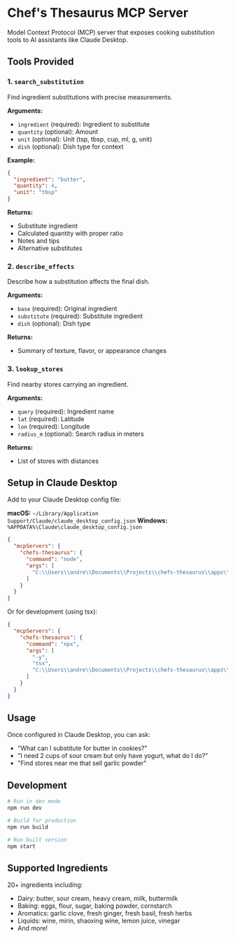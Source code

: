 # Chef's Thesaurus MCP Server

Model Context Protocol (MCP) server that exposes cooking substitution tools to AI assistants like Claude Desktop.

## Tools Provided

### 1. `search_substitution`
Find ingredient substitutions with precise measurements.

**Arguments:**
- `ingredient` (required): Ingredient to substitute
- `quantity` (optional): Amount
- `unit` (optional): Unit (tsp, tbsp, cup, ml, g, unit)
- `dish` (optional): Dish type for context

**Example:**
```json
{
  "ingredient": "butter",
  "quantity": 4,
  "unit": "tbsp"
}
```

**Returns:**
- Substitute ingredient
- Calculated quantity with proper ratio
- Notes and tips
- Alternative substitutes

### 2. `describe_effects`
Describe how a substitution affects the final dish.

**Arguments:**
- `base` (required): Original ingredient
- `substitute` (required): Substitute ingredient
- `dish` (optional): Dish type

**Returns:**
- Summary of texture, flavor, or appearance changes

### 3. `lookup_stores`
Find nearby stores carrying an ingredient.

**Arguments:**
- `query` (required): Ingredient name
- `lat` (required): Latitude
- `lon` (required): Longitude
- `radius_m` (optional): Search radius in meters

**Returns:**
- List of stores with distances

## Setup in Claude Desktop

Add to your Claude Desktop config file:

**macOS:** `~/Library/Application Support/Claude/claude_desktop_config.json`
**Windows:** `%APPDATA%\Claude\claude_desktop_config.json`

```json
{
  "mcpServers": {
    "chefs-thesaurus": {
      "command": "node",
      "args": [
        "C:\\Users\\andre\\Documents\\Projects\\chefs-thesaurus\\apps\\mcp-server\\dist\\index.js"
      ]
    }
  }
}
```

Or for development (using tsx):
```json
{
  "mcpServers": {
    "chefs-thesaurus": {
      "command": "npx",
      "args": [
        "-y",
        "tsx",
        "C:\\Users\\andre\\Documents\\Projects\\chefs-thesaurus\\apps\\mcp-server\\src\\index.ts"
      ]
    }
  }
}
```

## Usage

Once configured in Claude Desktop, you can ask:

- "What can I substitute for butter in cookies?"
- "I need 2 cups of sour cream but only have yogurt, what do I do?"
- "Find stores near me that sell garlic powder"

## Development

```bash
# Run in dev mode
npm run dev

# Build for production
npm run build

# Run built version
npm start
```

## Supported Ingredients

20+ ingredients including:
- Dairy: butter, sour cream, heavy cream, milk, buttermilk
- Baking: eggs, flour, sugar, baking powder, cornstarch
- Aromatics: garlic clove, fresh ginger, fresh basil, fresh herbs
- Liquids: wine, mirin, shaoxing wine, lemon juice, vinegar
- And more!

